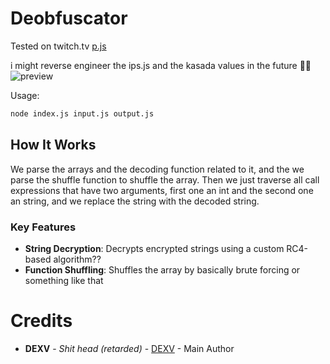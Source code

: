 # Deobfuscator
Tested on twitch.tv [p.js](https://k.twitchcdn.net/149e9513-01fa-4fb0-aad4-566afd725d1b/2d206a39-8ed7-437e-a3be-862e0f06eea3/p.js) 

i might reverse engineer the ips.js and the kasada values in the future 🤷‍♂️
![preview](https://dexv.online/content/cdn/buytYqspRcgF.png)

Usage:
```bash
node index.js input.js output.js
```

## How It Works

We parse the arrays and the decoding function related to it, and the we parse the shuffle function to shuffle the array. Then we just traverse all call expressions that have two arguments, first one an int and the second one an string, and we replace the string with the decoded string.

### Key Features

- **String Decryption**: Decrypts encrypted strings using a custom RC4-based algorithm??
- **Function Shuffling**: Shuffles the array by basically brute forcing or something like that


# Credits
* **DEXV** - *Shit head (retarded)* - [DEXV](https://dexv.lol) - Main Author
